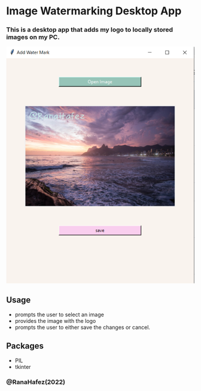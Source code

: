 # Image Watermarking Desktop App

### This is a desktop app that adds my logo to locally stored images on my PC.

![img.png](img.png)

## Usage
* prompts the user to select an image
* provides the image with the logo
* prompts the user to either save the changes or cancel.


## Packages
* PIL
* tkinter

### @RanaHafez(2022)